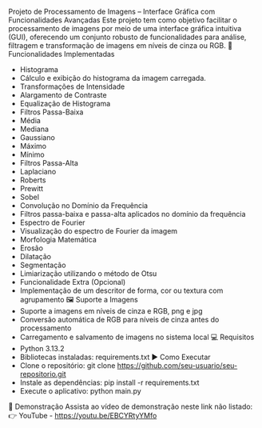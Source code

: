 Projeto de Processamento de Imagens – Interface Gráfica com Funcionalidades Avançadas
Este projeto tem como objetivo facilitar o processamento de imagens por meio de uma interface gráfica intuitiva (GUI), oferecendo um conjunto robusto de funcionalidades para análise, filtragem e transformação de imagens em níveis de cinza ou RGB.
🔧 Funcionalidades Implementadas
- Histograma
- Cálculo e exibição do histograma da imagem carregada.
- Transformações de Intensidade
- Alargamento de Contraste
- Equalização de Histograma
- Filtros Passa-Baixa
- Média
- Mediana
- Gaussiano
- Máximo
- Mínimo
- Filtros Passa-Alta
- Laplaciano
- Roberts
- Prewitt
- Sobel
- Convolução no Domínio da Frequência
- Filtros passa-baixa e passa-alta aplicados no domínio da frequência
- Espectro de Fourier
- Visualização do espectro de Fourier da imagem
- Morfologia Matemática
- Erosão
- Dilatação
- Segmentação
- Limiarização utilizando o método de Otsu
- Funcionalidade Extra (Opcional)
- Implementação de um descritor de forma, cor ou textura com agrupamento
🖼️ Suporte a Imagens
- Suporte a imagens em níveis de cinza e RGB, png e jpg
- Conversão automática de RGB para níveis de cinza antes do processamento
- Carregamento e salvamento de imagens no sistema local
💻 Requisitos
- Python 3.13.2
- Bibliotecas instaladas: requirements.txt
▶️ Como Executar
- Clone o repositório:
git clone https://github.com/seu-usuario/seu-repositorio.git
- Instale as dependências:
pip install -r requirements.txt
- Execute o aplicativo:
python main.py


🎥 Demonstração
Assista ao vídeo de demonstração neste link não listado:
👉 YouTube - https://youtu.be/EBCYRtyYMfo


